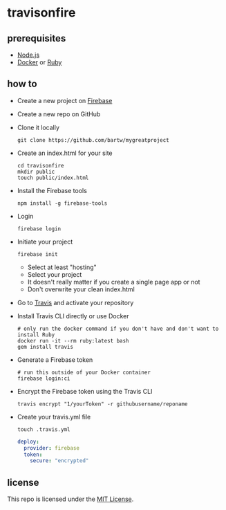 # travisonfire

## prerequisites

- [Node.js](https://nodejs.org)
- [Docker](https://www.docker.com/) or [Ruby](https://www.ruby-lang.org/)

## how to

- Create a new project on [Firebase](https://console.firebase.google.com)
- Create a new repo on GitHub
- Clone it locally

  ```shell
  git clone https://github.com/bartw/mygreatproject
  ``` 

- Create an index.html for your site

  ```shell
  cd travisonfire
  mkdir public
  touch public/index.html
  ```

- Install the Firebase tools

  ```shell
  npm install -g firebase-tools
  ```

- Login

  ```shell
  firebase login
  ```

- Initiate your project

  ```shell
  firebase init
  ```

  - Select at least "hosting"
  - Select your project
  - It doesn't really matter if you create a single page app or not
  - Don't overwrite your clean index.html

- Go to [Travis](https://travis-ci.org) and activate your repository

- Install Travis CLI directly or use Docker
  
  ```shell
  # only run the docker command if you don't have and don't want to install Ruby
  docker run -it --rm ruby:latest bash
  gem install travis
  ```

- Generate a Firebase token

  ```shell
  # run this outside of your Docker container
  firebase login:ci
  ```

- Encrypt the Firebase token using the Travis CLI

  ```shell
  travis encrypt "1/yourToken" -r githubusername/reponame
  ```

- Create your travis.yml file

  ```shell
  touch .travis.yml
  ```

  ```yml
  deploy:
    provider: firebase
    token:
      secure: "encrypted"
  ```

## license

This repo is licensed under the [MIT License](LICENSE).
